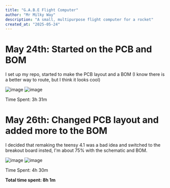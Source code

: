 ```yaml
---
title: "G.A.B.E Flight Computer"
author: "Mr Milky Way"
description: "A small, multipurpose flight computer for a rocket"
created_at: "2025-05-24"
---
```


# May 24th: Started on the PCB and BOM

I set up my repo, started to make the PCB layout and a BOM (I know there is a better way to route, but I think it looks cool)

![image](https://github.com/user-attachments/assets/e1cfb908-786a-4349-bd8b-50d1a7c41822)
![image](https://github.com/user-attachments/assets/d7e804e1-d2f0-4dbb-a574-347b23a1bcc8)

Time Spent: 3h 31m

# May 26th: Changed PCB layout and added more to the BOM

I decided that remaking the teensy 4.1 was a bad idea and switched to the breakout board insted, I'm about 75% with the schematic and BOM.

![image](https://github.com/user-attachments/assets/5a024d62-abf4-496a-a97e-397e432c8146)
![image](https://github.com/user-attachments/assets/f2039d96-81aa-45e6-b314-f45918462d98)

Time Spent: 4h 30m


**Total time spent: 8h 1m**
